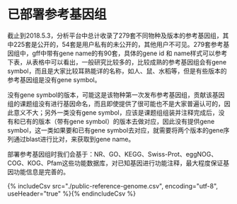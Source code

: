 # 已部署参考基因组

截止到2018.5.3，分析平台中总计收录了279套不同物种及版本的参考基因组，其中225套是公开的，54套是用户私有的未公开的，其他用户不可见。279套参考基因组中，gff中带有gene name的有90套，具体的gene id 和 name样式可以参考下表，从表格中可以看出，一般研究比较多的，比较成熟的参考基因组会有gene symbol，而且是大家比较耳熟能详的名称，如人、鼠、水稻等，但是有些版本的参考基因组是没有gene symbol。

没有gene symbol的版本，可能这是该物种第一次发布参考基因组，贡献该基因组的课题组没有进行基因命名，而且即使提供了很可能也不是大家普遍认可的，因此意义不大；另外一类没有gene symbol，应该是课题组组装并注释完成后，没有和已有的版本（带有gene symbol）的版本去做对应，因此没有提供gene symbol，这一类如果要和已有gene symbol去对应，就需要将两个版本的gene序列通过blast进行比对，来获取到gene name。 

部署参考基因组时我们会基于：NR、GO、KEGG、Swiss-Prot、eggNOG、COG、KOG、Pfam这些功能数据库，对已知基因进行功能注释，最大程度保证基因功能信息是完善的。

{% includeCsv src="./public-reference-genome.csv", encoding="utf-8", useHeader="true" %}{% endincludeCsv %}